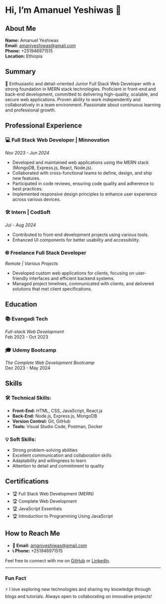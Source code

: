 # Hi, I’m Amanuel Yeshiwas 👋

## About Me

**Name:** Amanuel Yeshiwas  
**Email:** amaniyeshiwas@gmail.com  
**Phone:** +251946971515  
**Location:** Ethiopia

## Summary

🚀 Enthusiastic and detail-oriented Junior Full Stack Web Developer with a strong foundation in MERN stack technologies. Proficient in front-end and back-end development, committed to delivering high-quality, scalable, and secure web applications. Proven ability to work independently and collaboratively in a team environment. Passionate about continuous learning and professional growth.

## Professional Experience

### 💻 Full Stack Web Developer | Minnovation
*Nov 2023 - Jun 2024*

- Developed and maintained web applications using the MERN stack (MongoDB, Express.js, React, Node.js).
- Collaborated with cross-functional teams to define, design, and ship new features.
- Participated in code reviews, ensuring code quality and adherence to best practices.
- Implemented responsive design principles to enhance user experience across various devices.

### 🛠️ Intern | CodSoft
*Jul - Aug 2024*

- Contributed to front-end development projects using various tools.
- Enhanced UI components for better usability and accessibility.

### 🌐 Freelance Full Stack Developer
*Remote | Various Projects*

- Developed custom web applications for clients, focusing on user-friendly interfaces and efficient backend systems.
- Managed project timelines, communicated with clients, and delivered solutions that met client specifications.

## Education

### 📚 Evangadi Tech
*Full-stack Web Development*  
Feb 2023 - Oct 2023

### 🎓 Udemy Bootcamp
*The Complete Web Development Bootcamp*  
Dec 2023 - May 2024

## Skills

### 🛠️ Technical Skills:
- **Front-End:** HTML, CSS, JavaScript, React.js
- **Back-End:** Node.js, Express.js, MongoDB
- **Version Control:** Git, GitHub
- **Tools:** Visual Studio Code, Postman, Docker

### 💡 Soft Skills:
- Strong problem-solving abilities
- Excellent communication and collaboration skills
- Adaptability and willingness to learn
- Attention to detail and commitment to quality

## Certifications

- 🏆 Full Stack Web Development (MERN)
- 🏆 Complete Web Development
- 🏆 JavaScript Essentials
- 🏆 Introduction to Programming Using JavaScript

## How to Reach Me

- **📧 Email:** [amaniyeshiwas@gmail.com](mailto:amaniyeshiwas@gmail.com)
- **📞 Phone:** +251946971515

Feel free to connect with me on [GitHub](https://github.com/Amani73) or [LinkedIn](https://www.linkedin.com/in/amanuel-yeshiwas-yohannes-859449316).

---

### Fun Fact

⚡ I love exploring new technologies and sharing my knowledge through blogs and tutorials. Always open to collaborating on innovative projects!


<!---
Amani73/Amani73 is a ✨ special ✨ repository because its `README.md` (this file) appears on your GitHub profile.
You can click the Preview link to take a look at your changes.
--->
